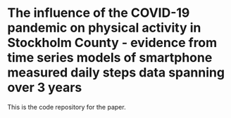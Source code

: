# The influence of the COVID-19 pandemic on physical activity in Stockholm County - evidence from time series models of smartphone measured daily steps data spanning over 3 years 
This is the code repository for the paper.